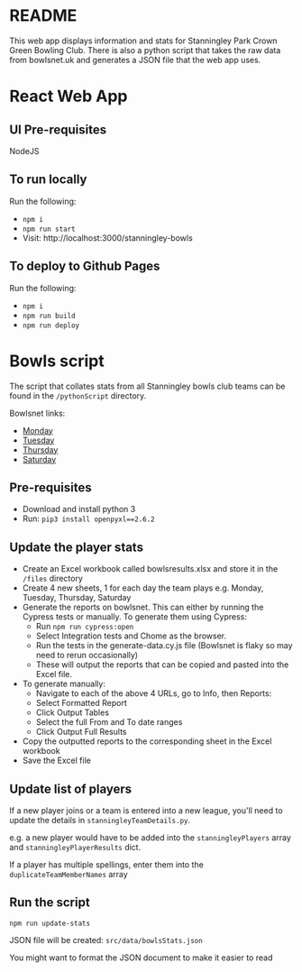 # README

This web app displays information and stats for Stanningley Park Crown Green Bowling Club.
There is also a python script that takes the raw data from bowlsnet.uk and generates a JSON file that the web app uses.

# React Web App
## UI Pre-requisites
NodeJS

## To run locally
Run the following:
* `npm i`
* `npm run start`
* Visit: http://localhost:3000/stanningley-bowls

## To deploy to Github Pages
Run the following:
* `npm i`
* `npm run build`
* `npm run deploy`

<!-- TODO do we want the Excel file in Git? -->
<!-- TODO Update wording of home and membership page -->
<!-- TODO Buy a domain -->
<!-- TODO improve images -->
<!-- TODO Add routing? -->
<!-- TODO add a config file for things like days played, membership price, stanningley specific stuff etc. -->

# Bowls script
The script that collates stats from all Stanningley bowls club teams can be found in the `/pythonScript` directory.

Bowlsnet links:
* [Monday](https://bowlsnet.uk/Leeds/MonComb)
* [Tuesday](https://bowlsnet.uk/LeedsParkVets/Tue)
* [Thursday](https://bowlsnet.uk/LeedsParkVets/Thu)
* [Saturday](https://bowlsnet.uk/Leeds/Sat)

## Pre-requisites
* Download and install python 3
* Run: `pip3 install openpyxl==2.6.2 `

## Update the player stats
* Create an Excel workbook called bowlsresults.xlsx and store it in the `/files` directory
* Create 4 new sheets, 1 for each day the team plays e.g. Monday, Tuesday, Thursday, Saturday
* Generate the reports on bowlsnet. This can either by running the Cypress tests or manually. To generate them using Cypress:
  * Run `npm run cypress:open`
  * Select Integration tests and Chome as the browser.
  * Run the tests in the generate-data.cy.js file (Bowlsnet is flaky so may need to rerun occasionally)
  * These will output the reports that can be copied and pasted into the Excel file.
* To generate manually:
  * Navigate to each of the above 4 URLs, go to Info, then Reports:
  * Select Formatted Report
  * Click Output Tables
  * Select the full From and To date ranges
  * Click Output Full Results
* Copy the outputted reports to the corresponding sheet in the Excel workbook
* Save the Excel file

## Update list of players
If a new player joins or a team is entered into a new league, you'll need to update the details in `stanningleyTeamDetails.py`.

e.g. a new player would have to be added into the `stanningleyPlayers` array and `stanningleyPlayerResults` dict.

If a player has multiple spellings, enter them into the `duplicateTeamMemberNames` array

## Run the script
`npm run update-stats`

JSON file will be created: `src/data/bowlsStats.json`

You might want to format the JSON document to make it easier to read